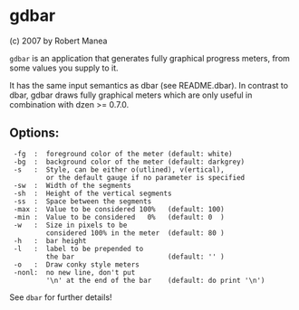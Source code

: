 gdbar
=====

(c) 2007 by Robert Manea

`gdbar` is an application that generates fully graphical progress meters,
from some values you supply to it.

It has the same input semantics as dbar (see README.dbar). In contrast
to dbar, gdbar draws fully graphical meters which are only useful in
combination with dzen >= 0.7.0.

Options:
--------

     -fg  :  foreground color of the meter (default: white)
     -bg  :  background color of the meter (default: darkgrey)
     -s   :  Style, can be either o(utlined), v(ertical),
             or the default gauge if no parameter is specified
     -sw  :  Width of the segments
     -sh  :  Height of the vertical segments
     -ss  :  Space between the segments
     -max :  Value to be considered 100%   (default: 100)
     -min :  Value to be considered   0%   (default: 0  )
     -w   :  Size in pixels to be 
             considered 100% in the meter  (default: 80 )
     -h   :  bar height
     -l   :  label to be prepended to 
             the bar                       (default: '' )
     -o   :  Draw conky style meters
     -nonl:  no new line, don't put 
             '\n' at the end of the bar    (default: do print '\n')


See `dbar` for further details!

